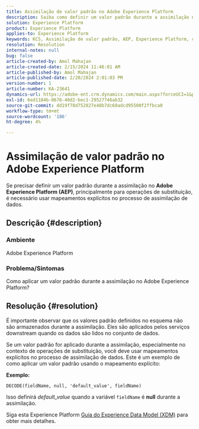 ```yaml
---
title: Assimilação de valor padrão no Adobe Experience Platform
description: Saiba como definir um valor padrão durante a assimilação no Adobe Experience Platform. Use mapeamentos explícitos no processo de assimilação de dados.
solution: Experience Platform
product: Experience Platform
applies-to: Experience Platform
keywords: KCS, Assimilação de valor padrão, AEP, Experience Platform, conjunto de dados, nome do campo
resolution: Resolution
internal-notes: null
bug: false
article-created-by: Amol Mahajan
article-created-date: 2/15/2024 11:46:01 AM
article-published-by: Amol Mahajan
article-published-date: 2/20/2024 2:01:03 PM
version-number: 1
article-number: KA-23641
dynamics-url: https://adobe-ent.crm.dynamics.com/main.aspx?forceUCI=1&pagetype=entityrecord&etn=knowledgearticle&id=3bca0ac5-f7cb-ee11-9079-6045bd006b25
exl-id: 6ed1184b-0676-40d2-bec1-29527746ab32
source-git-commit: dd19f78d752827e48b7dc68adcd95500f2ffbca0
workflow-type: tm+mt
source-wordcount: '186'
ht-degree: 4%

---
```


# Assimilação de valor padrão no Adobe Experience Platform


Se precisar definir um valor padrão durante a assimilação no <b>Adobe Experience Platform (AEP)</b>, principalmente para operações de substituição, é necessário usar mapeamentos explícitos no processo de assimilação de dados.

## Descrição {#description}


### <b>Ambiente</b>

Adobe Experience Platform



### <b>Problema/Sintomas</b>

Como aplicar um valor padrão durante a assimilação no Adobe Experience Platform?


## Resolução {#resolution}


É importante observar que os valores padrão definidos no esquema não são armazenados durante a assimilação. Eles são aplicados pelos serviços downstream quando os dados são lidos no conjunto de dados.



Se um valor padrão for aplicado durante a assimilação, especialmente no contexto de operações de substituição, você deve usar mapeamentos explícitos no processo de assimilação de dados.
Este é um exemplo de como aplicar um valor padrão usando o mapeamento explícito:



<b>Exemplo:</b>

`DECODE(fieldName, null, 'default_value', fieldName)`

Isso definirá *default_value* quando a variável `fieldName` é <b>null</b> durante a assimilação.



Siga esta Experience Platform [Guia do Experience Data Model (XDM)](https://experienceleague.adobe.com/docs/experience-platform/xdm/ui/fields/overview.html) para obter mais detalhes.
